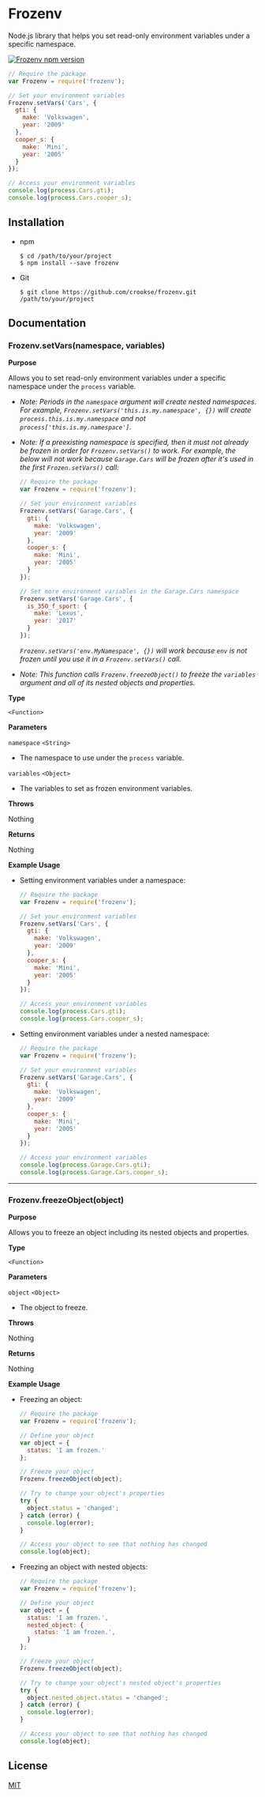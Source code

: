 # Frozenv

Node.js library that helps you set read-only environment variables under a specific namespace.

[![Frozenv npm version][badge-npm-page-img]](#)

```javascript
// Require the package
var Frozenv = require('frozenv');

// Set your environment variables
Frozenv.setVars('Cars', {
  gti: {
    make: 'Volkswagen',
    year: '2009'
  },
  cooper_s: {
    make: 'Mini',
    year: '2005'
  }
});

// Access your environment variables
console.log(process.Cars.gti);
console.log(process.Cars.cooper_s);
```

## Installation

* npm

    ```shell
    $ cd /path/to/your/project
    $ npm install --save frozenv
    ```

* Git

    ```shell
    $ git clone https://github.com/crookse/frozenv.git /path/to/your/project
    ````

## Documentation

### Frozenv.setVars(namespace, variables)

**Purpose**

Allows you to set read-only environment variables under a specific namespace under the `process` variable.

* *Note: Periods in the `namespace` argument will create nested namespaces. For example, `Frozenv.setVars('this.is.my.namespace', {})` will create `process.this.is.my.namespace` and not `process['this.is.my.namespace']`.*

* *Note: If a preexisting namespace is specified, then it must not already be frozen in order for `Frozenv.setVars()` to work. For example, the below will not work because `Garage.Cars` will be frozen after it's used in the first `Frozen.setVars()` call:*

    ```javascript
    // Require the package
    var Frozenv = require('frozenv');
    
    // Set your environment variables
    Frozenv.setVars('Garage.Cars', {
      gti: {
        make: 'Volkswagen',
        year: '2009'
      },
      cooper_s: {
        make: 'Mini',
        year: '2005'
      }
    });
    
    // Set more environment variables in the Garage.Cars namespace
    Frozenv.setVars('Garage.Cars', {
      is_350_f_sport: {
        make: 'Lexus',
        year: '2017'
      }
    });
    ```
    
    *`Frozenv.setVars('env.MyNamespace', {})` will work because `env` is not frozen until you use it in a `Frozenv.setVars()` call.*

* *Note: This function calls `Frozenv.freezeObject()` to freeze the `variables` argument and all of its nested objects and properties.*

**Type**

`<Function>`

**Parameters**

`namespace` `<String>`

* The namespace to use under the `process` variable.

`variables` `<Object>`

* The variables to set as frozen environment variables.

**Throws**

Nothing

**Returns**

Nothing

**Example Usage**

* Setting environment variables under a namespace:

    ```javascript
    // Require the package
    var Frozenv = require('frozenv');

    // Set your environment variables
    Frozenv.setVars('Cars', {
      gti: {
        make: 'Volkswagen',
        year: '2009'
      },
      cooper_s: {
        make: 'Mini',
        year: '2005'
      }
    });

    // Access your environment variables
    console.log(process.Cars.gti);
    console.log(process.Cars.cooper_s);
    ```

* Setting environment variables under a nested namespace:

    ```javascript
    // Require the package
    var Frozenv = require('frozenv');

    // Set your environment variables
    Frozenv.setVars('Garage.Cars', {
      gti: {
        make: 'Volkswagen',
        year: '2009'
      },
      cooper_s: {
        make: 'Mini',
        year: '2005'
      }
    });

    // Access your environment variables
    console.log(process.Garage.Cars.gti);
    console.log(process.Garage.Cars.cooper_s);
    ```
---

### Frozenv.freezeObject(object)

**Purpose**

Allows you to freeze an object including its nested objects and properties.

**Type**

`<Function>`

**Parameters**

`object` `<Object>`

* The object to freeze.

**Throws**

Nothing

**Returns**

Nothing

**Example Usage**

* Freezing an object:

    ```javascript
    // Require the package
    var Frozenv = require('frozenv');

    // Define your object
    var object = {
      status: 'I am frozen.'
    };

    // Freeze your object
    Frozenv.freezeObject(object);

    // Try to change your object's properties
    try {
      object.status = 'changed';
    } catch (error) {
      console.log(error);
    }

    // Access your object to see that nothing has changed
    console.log(object);
    ```

* Freezing an object with nested objects:

    ```javascript
    // Require the package
    var Frozenv = require('frozenv');

    // Define your object
    var object = {
      status: 'I am frozen.',
      nested_object: {
        status: 'I am frozen.',
      }
    };

    // Freeze your object
    Frozenv.freezeObject(object);

    // Try to change your object's nested object's properties
    try {
      object.nested_object.status = 'changed';
    } catch (error) {
      console.log(error);
    }

    // Access your object to see that nothing has changed
    console.log(object);
    ```

## License

[MIT](https://github.com/crookse/frozenv/blob/version/master/LICENSE)

[badge-npm-page-img]: https://img.shields.io/github/release/crookse/frozenv.svg?style=for-the-badge&label=LATEST%20RELEASE&colorA=black&colorB=black
